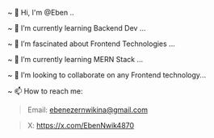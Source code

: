 ~ 👋 Hi, I'm @Eben ..

~ 🌱 I’m currently learning Backend Dev ...

~ 👀 I’m fascinated about Frontend Technologies ...

~ 🌱 I’m currently learning MERN Stack ...

~ 💞️ I’m looking to collaborate on any Frontend technology...

~ 📫 How to reach me:
  
  > Email: ebenezernwikina@gmail.com
 
 > X: https://x.com/EbenNwik4870
<!--
**EBEN-21/EBEN-21** is a ✨ _special_ ✨ repository because its `README.md` (this file) appears on your GitHub profile.

